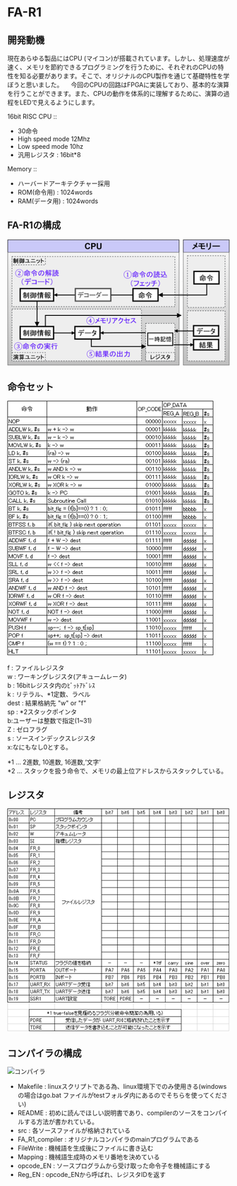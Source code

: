 # FA-R1

## 開発動機

現在あらゆる製品にはCPU (マイコン)が搭載されています。しかし、処理速度が速く、メモリを節約できるプログラミングを行うために、それぞれのCPUの特性を知る必要があります。そこで、オリジナルのCPU製作を通じて基礎特性を学ぼうと思いました。
　今回のCPUの回路はFPGAに実装しており、基本的な演算を行うことができます。また、CPUの動作を体系的に理解するために、演算の過程をLEDで見えるようにします。

16bit RISC CPU ::
  - 30命令
  - High speed mode 12Mhz
  - Low speed mode 10hz
  - 汎用レジスタ : 16bit*8

Memory ::
  - ハーバードアーキテクチャー採用
  - ROM(命令用) : 1024words
  - RAM(データ用) : 1024words

## FA-R1の構成
![CPU流れ](./CPU流れ.png "CPU流れ")

## 命令セット
![命令セット](./命令子.png)

f : ファイルレジスタ  
w : ワーキングレジスタ(アキュームレータ)  
b : 16bitレジスタ内のﾋﾞｯﾄｱﾄﾞﾚｽ  
k : リテラル、*1定数、ラベル  
dest : 結果格納先 "w" or "f"  
sp : *2スタックポインタ  
b:ユーザーは整数で指定(1~31)  
Z : ゼロフラグ  
s : ソースインデックスレジスタ  
x:なにもなし0とする。  

*1 … 2進数, 10進数, 16進数,‘文字’  
*2 … スタックを扱う命令で、メモリの最上位アドレスからスタックしている。  

## レジスタ
![レジスタ](./レジスタ.png)

## コンパイラの構成
![コンパイラ](./コンパイラ階層図.png)

- Makefile  :  linuxスクリプトである為、linux環境下でのみ使用きる(windowsの場合はgo.bat ファイルがtestフォルダ内にあるのでそちらを使ってください)
- README  :  初めに読んでほしい説明書であり、compilerのソースをコンパイルする方法が書かれている。
- src  :  各ソースファイルが格納されている
- FA_R1_compiler  :  オリジナルコンパイラのmainプログラムである
- FileWrite  :  機械語を生成後にファイルに書き込む
- Mapping  :  機械語生成時のメモリ番地を決めている
- opcode_EN  :  ソースプログラムから受け取った命令子を機械語にする
- Reg_EN  :  opcode_ENから呼ばれ、レジスタIDを返す
<!--stackedit_data:
eyJoaXN0b3J5IjpbLTE1MTM2NTg5OF19
-->